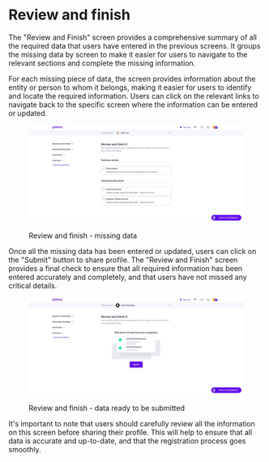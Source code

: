 # Review and finish

The "Review and Finish" screen provides a comprehensive summary of all the required data that users have entered in the previous screens. It groups the missing data by screen to make it easier for users to navigate to the relevant sections and complete the missing information.

For each missing piece of data, the screen provides information about the entity or person to whom it belongs, making it easier for users to identify and locate the required information. Users can click on the relevant links to navigate back to the specific screen where the information can be entered or updated.

<figure><img src="../../../.gitbook/assets/ReviewAndFinishNOKNW.png" alt="Review and finish"><figcaption><p>Review and finish - missing data</p></figcaption></figure>

Once all the missing data has been entered or updated, users can click on the "Submit" button to share profile. The "Review and Finish" screen provides a final check to ensure that all required information has been entered accurately and completely, and that users have not missed any critical details.

<figure><img src="../../../.gitbook/assets/ReviewAndFinishOKNW.png" alt="Review and finish - data ready to be submitted"><figcaption><p>Review and finish - data ready to be submitted</p></figcaption></figure>

It's important to note that users should carefully review all the information on this screen before sharing their profile. This will help to ensure that all data is accurate and up-to-date, and that the registration process goes smoothly.
